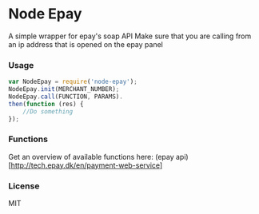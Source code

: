 # Node Epay
A simple wrapper for epay's soap API
Make sure that you are calling from an ip address that is opened on the epay panel

### Usage
```javascript
var NodeEpay = require('node-epay');
NodeEpay.init(MERCHANT_NUMBER);
NodeEpay.call(FUNCTION, PARAMS).
then(function (res) {
    //Do something
});
```

### Functions
Get an overview of available functions here: (epay api)[http://tech.epay.dk/en/payment-web-service]

### License
MIT
